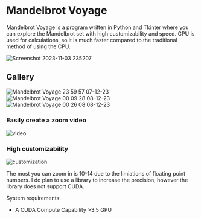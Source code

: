 # Mandelbrot Voyage

Mandelbrot Voyage is a program written in Python and Tkinter where you can explore the Mandelbrot set with high customizability and speed. GPU is used for calculations, so it is much faster compared to the traditional method of using the CPU.

![Screenshot 2023-11-03 235207](https://github.com/Yilmaz4/MandelbrotVoyage/assets/77583632/3a103353-6e5f-4f40-bb29-da16681de6f7)

## Gallery
![Mandelbrot Voyage 23 59 57 07-12-23](https://github.com/Yilmaz4/MandelbrotVoyage/assets/77583632/83303d10-3b54-4480-b553-c87e3f743e56)
![Mandelbrot Voyage 00 09 28 08-12-23](https://github.com/Yilmaz4/MandelbrotVoyage/assets/77583632/89f0b3b8-730e-45b7-8206-7b66d263a6be)
![Mandelbrot Voyage 00 26 08 08-12-23](https://github.com/Yilmaz4/MandelbrotVoyage/assets/77583632/dd102430-1eda-402b-884a-9af63d7b0631)




### Easily create a zoom video
![video](https://github.com/Yilmaz4/MandelbrotVoyage/assets/77583632/bfa78158-c7f9-4550-823c-28d9ab447d74)
### High customizability
![customization](https://github.com/Yilmaz4/MandelbrotVoyage/assets/77583632/2cf1b83c-66f0-4873-96e6-c31070d6715f)

The most you can zoom in is 10^14 due to the limiations of floating point numbers. I do plan to use a library to increase the precision, however the library does not support CUDA.

System requirements:

- A CUDA Compute Capability >3.5 GPU
